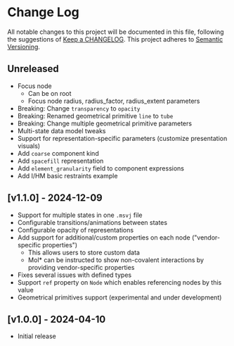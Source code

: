 # Change Log
All notable changes to this project will be documented in this file, following the suggestions of [Keep a CHANGELOG](http://keepachangelog.com/). This project adheres to [Semantic Versioning](http://semver.org/).

## Unreleased

- Focus node 
  - Can be on root
  - Focus node radius, radius_factor, radius_extent parameters
- Breaking: Change `transparency` to `opacity`
- Breaking: Renamed geometrical primitive `line` to `tube`
- Breaking: Change multiple geometrical primitive parameters
- Multi-state data model tweaks
- Support for representation-specific parameters (customize presentation visuals)
- Add `coarse` component kind
- Add `spacefill` representation
- Add `element_granularity` field to component expressions
- Add I/HM basic restraints example


## [v1.1.0] - 2024-12-09

- Support for multiple states in one `.msvj` file
- Configurable transitions/animations between states
- Configurable opacity of representations
- Add support for additional/custom properties on each node ("vendor-specific properties")
  - This allows users to store custom data 
  - Mol* can be instructed to show non-covalent interactions by providing vendor-specific properties
- Fixes several issues with defined types
- Support `ref` property on `Node` which enables referencing nodes by this value
- Geometrical primitives support (experimental and under development)

## [v1.0.0] - 2024-04-10
- Initial release